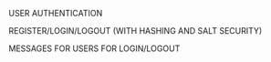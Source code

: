 USER AUTHENTICATION

REGISTER/LOGIN/LOGOUT (WITH HASHING AND SALT SECURITY)

MESSAGES FOR USERS FOR LOGIN/LOGOUT